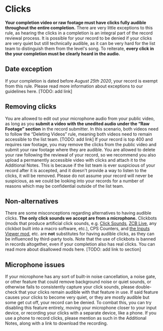 # Clicks
**Your completion video or raw footage must have clicks fully audible throughout the entire completion.** There are very little exceptions to this rule, as hearing the clicks in a completion is an integral part of the record reviewal process. It is possible for your record to be denied if your clicks are very quiet but still technically audible, as it can be very hard for the list team to distinguish them from the level's song. To reiterate, **every click in the your completion must be clearly heard in the audio.**

## Date exception
If your completion is dated before *August 25th 2020*, your record is exempt from this rule. Please read more information about exceptions to our guidelines here. [TODO: add link]

## Removing clicks
You are allowed to edit out your microphone audio from your public video, as long as you **submit a video with the unedited audio under the “Raw Footage” section** in the record submitter. In this scenario, both videos need to follow the “Deleting Videos” rule, meaning both videos need to remain accessible to the list team. [TODO: add link]
If your record is top 400 and requires raw footage, you may remove the clicks from the public video and submit your raw footage where they are audible. You are allowed to delete your raw following the reviewal of your record, so we recommend you also upload a permanently accessible video with clicks and attach it to the Additional Notes. This is because if the list team is ever suspicious of your record after it is accepted, and it doesn't provide a way to listen to the clicks, it will be removed. Please do not assume your record will never be suspicious, as we could be looking into your records for a number of reasons which may be confidential outside of the list team.

## Non-alternatives
There are some misconceptions regarding alternatives to having audible clicks. **The only click sounds we accept are from a microphone.** Clickbots (mods that produce artificial click sounds, e.g. [Click Sounds](https://geode-sdk.org/mods/beat.click-sound), [ZCB Live](https://geode-sdk.org/mods/zeozeozeo.zcblive), any clickbot built into a macro software, etc.), CPS Counters, and [the Inputs Viewer mod](https://geode-sdk.org/mods/khronophobia.inputs_viewer), etc. are **not** substitutes for having audible clicks, as they can be influenced by third-party tools. Note that the use of clickbots is banned in records altogether, even if your completion also has real clicks. You can read more about disallowed mods here. [TODO: add link to section]

## Microphone issues
If your microphone has any sort of built-in noise cancellation, a noise gate, or other feature that could remove background noise or quiet sounds, or otherwise fails to consistently capture your click sounds, please double-check that your clicks remain audible with that feature in use.
If said feature causes your clicks to become very quiet, or they are mostly audible but some get cut off, your record can be denied.
To combat this, you can try disabling this feature entirely, moving your microphone closer to your input device, or recording your clicks with a separate device, like a phone. If you use a phone to record clicks, please mention as such in the Additional Notes, along with a link to download the recording.